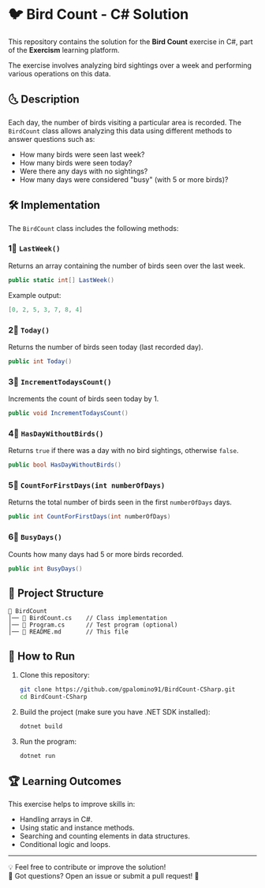 # 🐦 Bird Count - C# Solution

This repository contains the solution for the **Bird Count** exercise in C#, part of the **Exercism** learning platform.

The exercise involves analyzing bird sightings over a week and performing various operations on this data.

## 🌜 Description

Each day, the number of birds visiting a particular area is recorded. The `BirdCount` class allows analyzing this data using different methods to answer questions such as:

- How many birds were seen last week?
- How many birds were seen today?
- Were there any days with no sightings?
- How many days were considered "busy" (with 5 or more birds)?

## 🛠️ Implementation

The `BirdCount` class includes the following methods:

### 1⃣ `LastWeek()`
Returns an array containing the number of birds seen over the last week.  
```csharp
public static int[] LastWeek()
```

Example output:
```csharp
[0, 2, 5, 3, 7, 8, 4]
```

### 2⃣ `Today()`
Returns the number of birds seen today (last recorded day).  
```csharp
public int Today()
```

### 3⃣ `IncrementTodaysCount()`
Increments the count of birds seen today by 1.  
```csharp
public void IncrementTodaysCount()
```

### 4⃣ `HasDayWithoutBirds()`
Returns `true` if there was a day with no bird sightings, otherwise `false`.  
```csharp
public bool HasDayWithoutBirds()
```

### 5⃣ `CountForFirstDays(int numberOfDays)`
Returns the total number of birds seen in the first `numberOfDays` days.  
```csharp
public int CountForFirstDays(int numberOfDays)
```

### 6⃣ `BusyDays()`
Counts how many days had 5 or more birds recorded.  
```csharp
public int BusyDays()
```

## 📂 Project Structure
```
📁 BirdCount
│── 📄 BirdCount.cs    // Class implementation
│── 📄 Program.cs      // Test program (optional)
│── 📄 README.md       // This file
```

## 🚀 How to Run

1. Clone this repository:
   ```sh
   git clone https://github.com/gpalomino91/BirdCount-CSharp.git
   cd BirdCount-CSharp
   ```

2. Build the project (make sure you have .NET SDK installed):
   ```sh
   dotnet build
   ```

3. Run the program:
   ```sh
   dotnet run
   ```

## 🏆 Learning Outcomes
This exercise helps to improve skills in:
- Handling arrays in C#.
- Using static and instance methods.
- Searching and counting elements in data structures.
- Conditional logic and loops.

---

💡 Feel free to contribute or improve the solution!  
📢 Got questions? Open an issue or submit a pull request! 🚀
